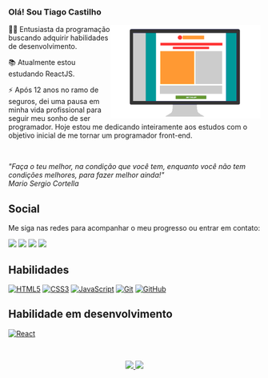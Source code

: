 ### Olá! Sou Tiago Castilho
<a href="https://github.com/TiagoCastilho"> <img align="right" alt="GIF" width="300px" height="187px" src="https://github.com/TiagoCastilho/TiagoCastilho/blob/main/.github/workflows/1.gif" /> </a>
<p align="left">
  👋🏽 Entusiasta da programação buscando adquirir habilidades de desenvolvimento.
</p>
<p align="left">
  📚 Atualmente estou estudando ReactJS.
</p>
<p align="left">
  ⚡ Após 12 anos no ramo de seguros, dei uma pausa em minha vida profissional para seguir meu sonho de ser programador. Hoje estou me dedicando inteiramente aos estudos com o objetivo inicial de me tornar um programador front-end.
</p>
<br/>
<p>
  <i>"Faça o teu melhor, na condição que você tem, enquanto você não tem condições melhores, para fazer melhor ainda!" <br/>
    Mario Sergio Cortella</i>
</p>

## Social

Me siga nas redes para acompanhar o meu progresso ou entrar em contato:

<div align="left"> 
  <a href="https://www.instagram.com/tiagocastilho_bm" target="_blank"><img src="https://img.shields.io/badge/-Instagram-%23E4405F?style=for-the-badge&logo=instagram&logoColor=white" target="_blank"></a>
  <a href = "mailto:tiagocastilho_bm@hotmail.com"><img src="https://img.shields.io/badge/-Email-%23333?style=for-the-badge&logo=gmail&logoColor=white" target="_blank"></a>
  <a href="https://www.linkedin.com/in/tiagocastilhobm" target="_blank"><img src="https://img.shields.io/badge/-LinkedIn-%230077B5?style=for-the-badge&logo=linkedin&logoColor=white" target="_blank"></a>
  <a href="https://join.skype.com/invite/AiHpT8nCVpff" target="_blank"><img src="https://img.shields.io/badge/Skype-0078d4?style=for-the-badge&logo=skype&logoColor=white" target="_blank"></a>
</div>

## Habilidades
  
<div>
  
  <a href="https://alunos.b7web.com.br/media/certificates/certificado_110727.jpg" target="_blank">![HTML5](https://img.shields.io/badge/-HTML5-E34F26?style=for-the-badge&logo=html5&logoColor=white)</a>
  <a href="https://alunos.b7web.com.br/media/certificates/certificado_110727.jpg" target="_blank">![CSS3](https://img.shields.io/badge/-CSS3-1572B6?style=for-the-badge&logo=css3)</a>
  <a href="https://alunos.b7web.com.br/media/certificates/certificado_8583567.jpg" target="_blank">![JavaScript](https://img.shields.io/badge/-JavaScript-black?style=for-the-badge&logo=javascript)</a>
  <a href="https://alunos.b7web.com.br/media/certificates/certificado_7009577.jpg" target="_blank">![Git](https://img.shields.io/badge/-Git-black?style=for-the-badge&logo=git)</a>
  <a href="https://alunos.b7web.com.br/media/certificates/certificado_7009577.jpg" target="_blank">![GitHub](https://img.shields.io/badge/-GitHub-181717?style=for-the-badge&logo=github)</a>
<br/>
</div>
  
## Habilidade em desenvolvimento
  
<div>
  
  <a href="" target="_blank">![React](https://img.shields.io/badge/-react-black?style=for-the-badge&logo=react)</a>
  
</div>

##  

<div align="center">
<br/>
  <a href="https://github.com/TiagoCastilho">
  <img height="158em" src="https://github-readme-stats.vercel.app/api?username=TiagoCastilho&show_icons=true&theme=white&include_all_commits=true&count_private=true"/>
  <img height="158em" src="https://github-readme-stats.vercel.app/api/top-langs/?username=TiagoCastilho&layout=compact&langs_count=7&theme=white"/>
</div>
<br/>
<br/>
